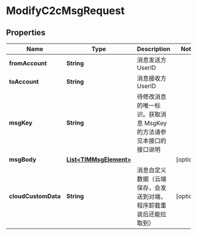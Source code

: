 

# ModifyC2cMsgRequest


## Properties

| Name | Type | Description | Notes |
|------------ | ------------- | ------------- | -------------|
|**fromAccount** | **String** | 消息发送方 UserID |  |
|**toAccount** | **String** | 消息接收方 UserID |  |
|**msgKey** | **String** | 待修改消息的唯一标识。获取消息 MsgKey 的方法请参见本接口的接口说明 |  |
|**msgBody** | [**List&lt;TIMMsgElement&gt;**](TIMMsgElement.md) |  |  [optional] |
|**cloudCustomData** | **String** | 消息自定义数据（云端保存，会发送到对端，程序卸载重装后还能拉取到） |  [optional] |



